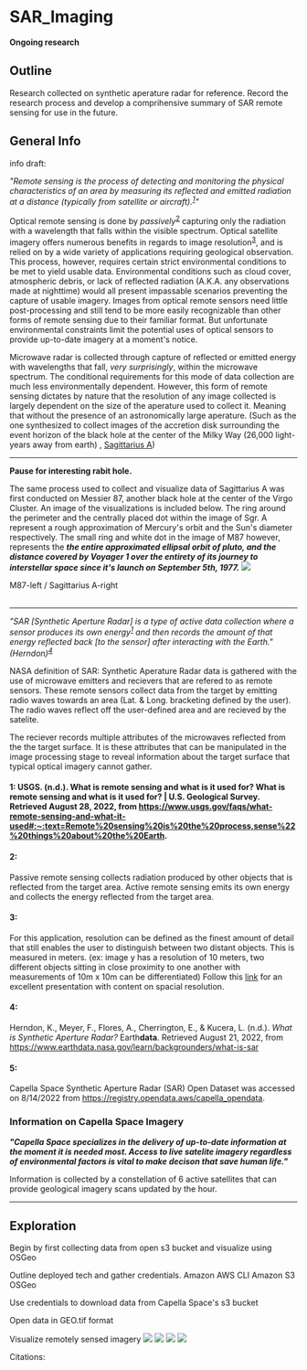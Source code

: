 # SAR_Imaging
**Ongoing research**
## Outline
Research collected on synthetic aperature radar for reference. Record the research process and develop a comprihensive summary of SAR remote sensing for use in the future. 

## General Info
info draft: 


*"Remote sensing is the process of detecting and monitoring the physical characteristics of an area by measuring its reflected and emitted radiation at a distance (typically from satellite or aircraft).<sup>[1](#1)</sup>"*

Optical remote sensing is done by *passively*<sup>[2](#2)</sup> capturing only the radiation with a wavelength that falls within the visible spectrum. Optical satellite imagery offers numerous benefits in regards to image resolution<sup>[3](#3)</sup>, and is relied on by a wide variety of applications requiring geological observation. This process, however, requires certain strict environmental conditions to be met to yield usable data. Environmental conditions such as cloud cover, atmospheric debris, or lack of reflected radiation (A.K.A. any observations made at nighttime) would all present impassable scenarios preventing the capture of usable imagery. Images from optical remote sensors need little post-processing and still tend to be more easily recognizable than other forms of remote sensing due to their familiar format. But unfortunate environmental constraints limit the potential uses of optical sensors to provide up-to-date imagery at a moment's notice.

Microwave radar is collected through capture of reflected or emitted energy with wavelengths that fall, *very surprisingly*, within the microwave spectrum. The conditional requirements for this mode of data collection are much less environmentally dependent. However, this form of remote sensing dictates by nature that the resolution of any image collected is largely dependent on the size of the aperature used to collect it. Meaning that without the presence of an astronomically large aperature. (Such as the one synthesized to collect images of the accretion disk surrounding the event horizon of the black hole at the center of the Milky Way (26,000 light-years away from earth) , [Sagittarius A](https://www.space.com/meet-milky-way-black-hole-sagittarius-a))

* **

**Pause for interesting rabit hole.**

The same process used to collect and visualize data of Sagittarius A was first conducted on Messier 87, another black hole at the center of the Virgo Cluster. An image of the visualizations is included below. The ring around the perimeter and the centrally placed dot within the image of Sgr. A represent a rough approximation of Mercury's orbit and the Sun's diameter respectively. The small ring and white dot in the image of M87 however, represents the ***the entire approximated ellipsal orbit of pluto, and the distance covered by Voyager 1 over the entirety of its journey to interstellar space since it's launch on September 5th, 1977.*** 
![](./black-hole-M87.jpeg)

M87-left / Sagittarius A-right
</br>
</br>

* ** 
*"SAR [Synthetic Aperture Radar] is a type of active data collection where a sensor produces its own energy<sup>[1](#1)</sup> and then records the amount of that energy reflected back [to the sensor] after interacting with the Earth."(Herndon)<sup>[4](#4)</sup>*

NASA definition of SAR: 
Synthetic Aperature Radar data is gathered with the use of microwave emitters and recievers that are refered to as remote sensors. These remote sensors collect data from the target by emitting radio waves towards an area (Lat. & Long. bracketing defined by the user). The radio waves reflect off the user-defined area and are recieved by the satelite.  

The reciever records multiple attributes of the microwaves reflected from the the target surface. It is these attributes that can be manipulated in the image processing stage to reveal information about the target surface that typical optical imagery cannot gather. 

#### 1: USGS. (n.d.). What is remote sensing and what is it used for? What is remote sensing and what is it used for? | U.S. Geological Survey. Retrieved August 28, 2022, from https://www.usgs.gov/faqs/what-remote-sensing-and-what-it-used#:~:text=Remote%20sensing%20is%20the%20process,sense%22%20things%20about%20the%20Earth. 

#### 2: 
Passive remote sensing collects radiation produced by other objects that is reflected from the target area.
Active remote sensing emits its own energy and collects the energy reflected from the target area.

#### 3:
For this application, resolution can be defined as the finest amount of detail that still enables the user to distinguish between two distant objects. This is measured in meters. (ex: image y has a resolution of 10 meters, two different objects sitting in close proximity to one another with measurements of 10m x 10m can be differentiated)
Follow this [link](http://www.edc.uri.edu/nrs/classes/nrs409/rs/lectures/howremotesensonwork.pdf) for an excellent presentation with content on spacial resolution.

#### 4: 
Herndon, K., Meyer, F., Flores, A., Cherrington, E., &amp; Kucera, L. (n.d.). *What is Synthetic Aperture Radar?* Earth**data**. Retrieved August 21, 2022, from https://www.earthdata.nasa.gov/learn/backgrounders/what-is-sar 

#### 5: 
Capella Space Synthetic Aperture Radar (SAR) Open Dataset was accessed on 8/14/2022 from https://registry.opendata.aws/capella_opendata.

 

### **Information on Capella Space Imagery**
***"Capella Space specializes in the delivery of up-to-date information at the moment it is needed most. Access to live satelite imagery regardless of environmental factors is vital to make decison that save human life."***

Information is collected by a constellation of 6 active satellites that can provide geological imagery scans updated by the hour.

* **
## Exploration


Begin by first collecting data from open s3 bucket and visualize using OSGeo

Outline deployed tech and gather credentials.
Amazon AWS CLI 
Amazon S3 
OSGeo

Use credentials to download data from Capella Space's s3 bucket

Open data in GEO.tif format 

Visualize remotely sensed imagery
![](./RAW.png)
![](./first-look-correction-1.png)
![](./feedback-spectrum-autoclassify.png)
![](./glacier_flow_previews.png)

Citations:


